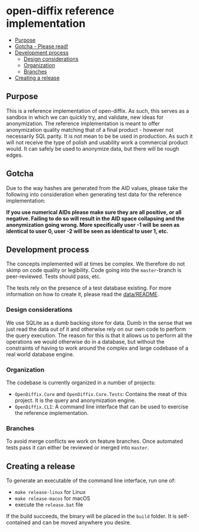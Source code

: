 # open-diffix reference implementation

- [Purpose](#purpose)
- [Gotcha - Please read!](#gotcha)
- [Development process](#development-process)
  - [Design considerations](#design-considerations)
  - [Organization](#organization)
  - [Branches](#branches)
- [Creating a release](#creating-a-release)


## Purpose

This is a reference implementation of open-diffix.
As such, this serves as a sandbox in which we can quickly try, and validate, new ideas for anonymization.
The reference implementation is meant to offer anonymization quality matching that of a final product - however
not necessarily SQL parity. It is not mean to be be used in production. As such it will not receive the type of polish
and usability work a commercial product would. It can safely be used to anonymize data, but there will be rough
edges.

## Gotcha

Due to the way hashes are generated from the AID values, please take the following into consideration when generating
test data for the reference implementation:

**If you use numerical AIDs please make sure they are all positive, or all negative. Failing to do so will result in
the AID space collapsing and the anonymization going wrong. More specifically user -1 will be seen as identical to
user 0, user -2 will be seen as identical to user 1, etc.**

## Development process

The concepts implemented will at times be complex. We therefore do not skimp on code quality or legibility.
Code going into the `master`-branch is peer-reviewed. Tests should pass, etc.

The tests rely on the presence of a test database existing.
For more information on how to create it, please read the [data/README](data/README.md).

### Design considerations

We use SQLite as a dumb backing store for data. Dumb in the sense that we just read the data out of it and
otherwise rely on our own code to perform the query execution. The reason for this is that it allows us to
perform all the operations we would otherwise do in a database, but without the constraints of having to work
around the complex and large codebase of a real world database engine.

### Organization

The codebase is currently organized in a number of projects:

- `OpenDiffix.Core` and `OpenDiffix.Core.Tests`: Contains the meat of this project. It is the query and anonymization engine.
- `OpenDiffix.CLI`: A command line interface that can be used to exercise the reference implementation.

### Branches

To avoid merge conflicts we work on feature branches. Once automated tests pass it can either be reviewed
or merged into `master`.

## Creating a release

To generate an executable of the command line interface, run one of:

- `make release-linux` for Linux
- `make release-macos` for macOS
- execute the `release.bat` file

If the build succeeds, the binary will be placed in the `build` folder. It is self-contained and can be moved anywhere
you desire.
